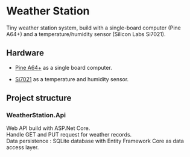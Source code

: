 # Weather Station  
  
Tiny weather station system, build with a single-board computer (Pine A64+) and a temperature/humidity sensor (Silicon Labs Si7021).  

## Hardware
- [Pine A64+](https://www.pine64.org/) as a single board computer.  

- [Si7021](https://www.pine64.org/?product=pine64-humidity-temperature-sensor "Si7021") as a temperature and humidity sensor.


## Project structure
### WeatherStation.Api 
Web API build with ASP.Net Core.  
Handle GET and PUT request for weather records.  
Data persistence : SQLite database with Entity Framework Core as data access layer.   
